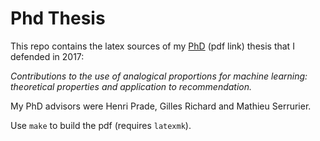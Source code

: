 Phd Thesis
==========

This repo contains the latex sources of my
[PhD](http://nicolas-hug.com/assets/phd.pdf) (pdf link) thesis that I defended
in 2017:

*Contributions to the use of analogical proportions for machine learning:
theoretical properties and application to recommendation.*

My PhD advisors were Henri Prade, Gilles Richard and Mathieu Serrurier.

Use `make` to build the pdf (requires `latexmk`).
